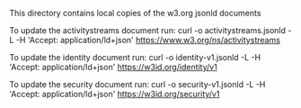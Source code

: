 This directory contains local copies of the w3.org jsonld documents

To update the activitystreams document run:
curl -o activitystreams.jsonld -L -H 'Accept: application/ld+json' https://www.w3.org/ns/activitystreams

To update the identity document run:
curl -o identity-v1.jsonld -L -H 'Accept: application/ld+json' https://w3id.org/identity/v1

To update the security document run:
curl -o security-v1.jsonld -L -H 'Accept: application/ld+json' https://w3id.org/security/v1
